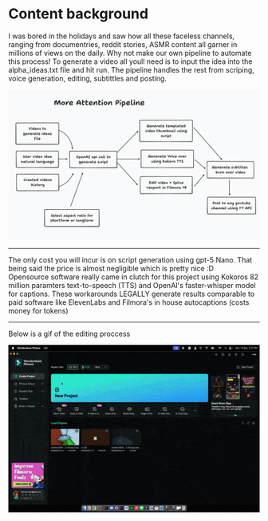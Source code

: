 # Content background

I was bored in the holidays and saw how all these faceless channels, ranging from documentries, reddit stories, ASMR content all garner in millions of views on the daily. 
Why not make our own pipeline to automate this process! To generate a video all youll need is to input the idea into the alpha_ideas.txt file and hit run. The pipeline handles the rest from scriping, voice generation, editing, subtittles and posting. 

<p align="center">
  <img src="https://github.com/Marques-079/more-attention/blob/32d1287549eb9170fbe5875a924d2211ef6e6a25/app/Minmap%20attention.png"
       width="1000"  alt="gif1">
</p>

---

The only cost you will incur is on script generation using gpt-5 Nano. That being said the price is almost negligible which is pretty nice :D  
Opensource software really came in clutch for this project using Kokoros 82 million paramters text-to-speech (TTS) and OpenAI's faster-whisper model for captions. 
These workarounds LEGALLY generate results comparable to paid software like ElevenLabs and Filmora's in house autocaptions (costs money for tokens) 

---
Below is a gif of the editing proccess 

<p align="left">
  <img src="https://github.com/Marques-079/more-attention/blob/72f80ae79793b5626e3ff5acf8b8a2745e5362c9/app/ezgif.com-optimize.gif"
       width="1000"  alt="gif1">
</p>


